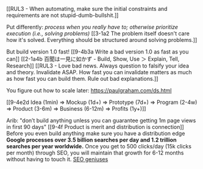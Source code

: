 [[RUL3 - When automating, make sure the initial constraints and requirements are not stupid-dumb-bullshit.]]

Put differently: *process when you really have to; otherwise prioritize execution (i.e., solving problems)*
	[[3-1a2 The problem itself doesn't care how it's solved. Everything should be structured around solving problems.]]

But build version 1.0 fast!
	[[9-4b3a Write a bad version 1.0 as fast as you can]]
		[[2-1a4b 百聞は一見に如かず - Build, Show, Use ＞ Explain, Tell, Research]]
			[[RUL3 - Love bad news. Always question to falsify your idea and theory. Invalidate ASAP. How fast you can invalidate matters as much as how fast you can build them. Rule out bad explanations.]]

You figure out how to scale later:
	https://paulgraham.com/ds.html

[[9-4e2d Idea (1min) ⇒ Mockup (1d+) ⇒ Prototype (7d+) ⇒ Program (2-4w) ⇒ Product (3-6m) ⇒ Business (6-12m) ⇒ Profits (1y+)]]

Arib: "don’t build anything unless you can guarantee getting 1m page views in first 90 days"
	[[9-4f Product is merit and distribution is connection]]
		Before you even build anything make sure you have a distribution edge
			**Google processes over 3.5 billion searches per day and 1.2 trillion searches per year worldwide.**
				Once you get to 500 clicks/day (15k clicks per month) through SEO, you will maintain that growth for 6-12 months without having to touch it.
					[SEO geniuses](https://trailblazermktg.com/)